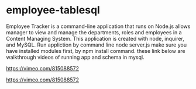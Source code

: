# employee-tablesql

Employee Tracker is a command-line application that runs on Node.js allows manager to view and manage the departments, roles and employees in a Content Managing System.
This application is created with node, inquirer, and MySQL.
Run appliction by command line node server.js
make sure you have installed modules first, by npm install command.
these link below are walkthrough videos of running app and schema in mysql.

https://vimeo.com/815088572

https://vimeo.com/815088572
